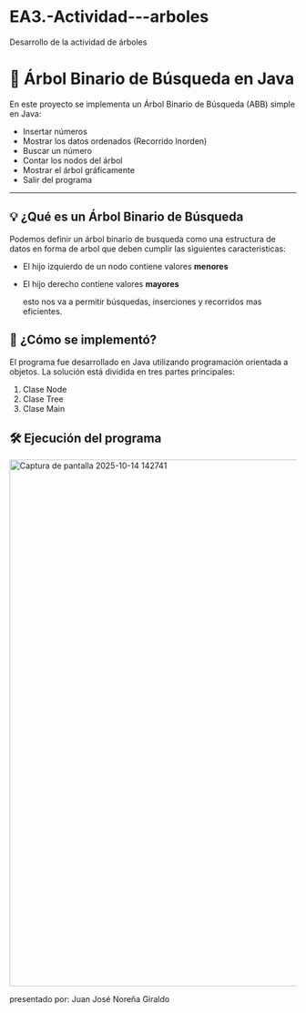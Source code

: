 # EA3.-Actividad---arboles
Desarrollo de la actividad de árboles
# 🌳 Árbol Binario de Búsqueda en Java

En este proyecto se implementa un Árbol Binario de Búsqueda (ABB) simple en Java:

- Insertar números
- Mostrar los datos ordenados (Recorrido Inorden)
- Buscar un número
- Contar los nodos del árbol
- Mostrar el árbol gráficamente
- Salir del programa

---

## 💡 ¿Qué es un Árbol Binario de Búsqueda

Podemos definir un árbol binario de busqueda como una estructura de datos en forma de arbol que deben cumplir las siguientes caracteristicas:

- El hijo izquierdo de un nodo contiene valores **menores**
- El hijo derecho contiene valores **mayores**

  esto nos va a permitir búsquedas, inserciones y recorridos mas eficientes.

## 🧱 ¿Cómo se implementó?
El programa fue desarrollado en Java utilizando programación orientada a objetos. La solución está dividida en tres partes principales:

1. Clase Node
2. Clase Tree
3. Clase Main
   
## 🛠️ Ejecución del programa
<img width="1740" height="925" alt="Captura de pantalla 2025-10-14 142741" src="https://github.com/user-attachments/assets/8f809ebf-4f75-4582-8149-02e2fd769916" />

presentado por: Juan José Noreña Giraldo
